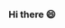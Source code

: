 ### Hi there 😄

<!--
**ChahatKumar/ChahatKumar** is a ✨ _special_ ✨ repository because its `README.md` (this file) appears on your GitHub profile.

